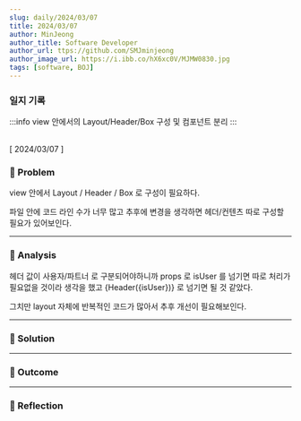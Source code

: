 ```yaml
---
slug: daily/2024/03/07
title: 2024/03/07
author: MinJeong
author_title: Software Developer
author_url: ttps://github.com/SMJminjeong
author_image_url: https://i.ibb.co/hX6xc0V/MJMW0830.jpg
tags: [software, BOJ]
---
```


### 일지 기록

:::info
view 안에서의 Layout/Header/Box 구성 및 컴포넌트 분리
:::

<br/>
[ 2024/03/07 ]

### 🧐 Problem

view 안에서 Layout / Header / Box 로 구성이 필요하다.

파일 안에 코드 라인 수가 너무 많고 추후에 변경을 생각하면 헤더/컨텐츠 따로 구성할 필요가 있어보인다.

---

### 👀 Analysis

헤더 값이 사용자/파트너 로 구분되어야하니까 props 로 isUser 를 넘기면 따로 처리가 필요없을 것이라 생각을 했고 {Header({isUser})} 로 넘기면 될 것 같았다.

그치만 layout 자체에 반복적인 코드가 많아서 추후 개선이 필요해보인다.

---

### 🌈 Solution



---

### 🎯 Outcome
---

### 👼 Reflection
